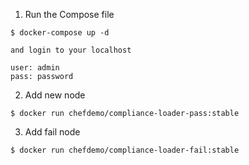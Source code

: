 1. Run the Compose file
```
$ docker-compose up -d

and login to your localhost

user: admin
pass: password
```

2. Add new node
```
$ docker run chefdemo/compliance-loader-pass:stable
```

3. Add fail node
```
$ docker run chefdemo/compliance-loader-fail:stable
```



